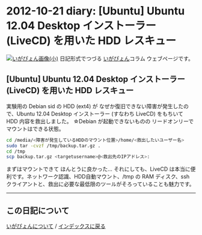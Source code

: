 2012-10-21 diary: [Ubuntu] Ubuntu 12.04 Desktop インストーラー (LiveCD) を用いた HDD レスキュー
=====================================================================================================
[![いがぴょん画像(小)](https://igapyon.github.io/diary/images/iga200306s.jpg "いがぴょん")](https://igapyon.github.io/diary/memo/memoigapyon.html) 日記形式でつづる [いがぴょん](https://igapyon.github.io/diary/memo/memoigapyon.html)コラム ウェブページです。

## [Ubuntu] Ubuntu 12.04 Desktop インストーラー (LiveCD) を用いた HDD レスキュー

実験用の Debian sid の HDD (ext4) が なぜか復旧できない障害が発生したので、Ubuntu 12.04 Desktop インストーラー (すなわち LiveCD) をもちいて HDD 内容を救出しました。
☆Debian が起動できないものの リードオンリーでマウントはできる状態。
```sh
cd /media/<障害が発生しているHDDのマウント位置>/home/<救出したいユーザー名>
sudo tar -cvzf /tmp/backup.tar.gz .
cd /tmp
scp backup.tar.gz <targetusername>@<救出先のIPアドレス>:
```
まずはマウントできて ほんとうに良かった...
それにしても、LiveCD は本当に便利です。ネットワーク認識、HDD自動マウント、/tmp の RAM ディスク、ssh クライアントと、救出に必要な最低限のツールがそろっていることも魅力です。



----------------------------------------------------------------------------------------------------

## この日記について
[いがぴょんについて](http://www.igapyon.jp/igapyon/diary/memo/memoigapyon.html) / [インデックスに戻る](https://igapyon.github.io/diary/idxall.html)
